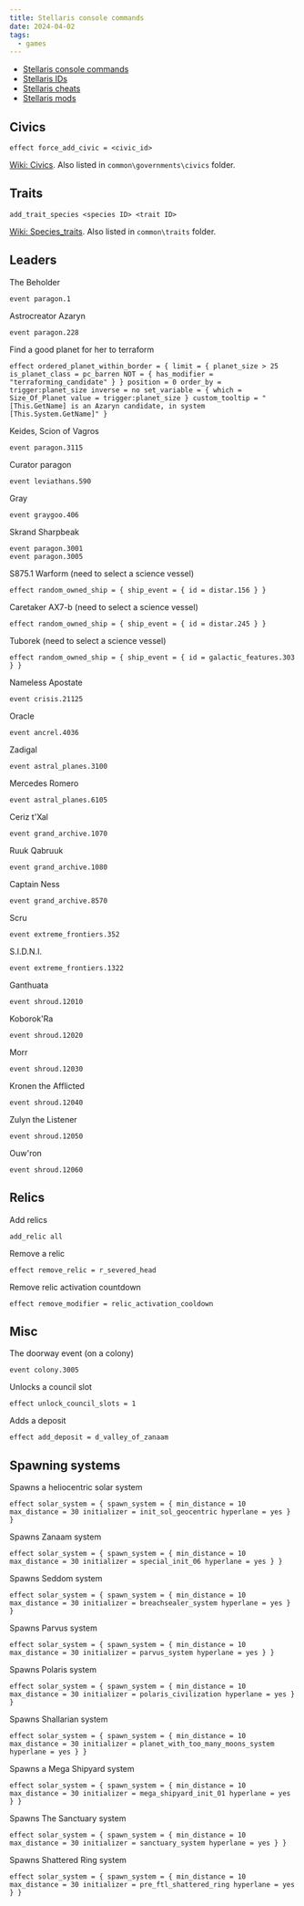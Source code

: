 ```yaml
---
title: Stellaris console commands
date: 2024-04-02
tags:
  - games
---
```


- [Stellaris console commands](https://stellaris.paradoxwikis.com/Console_commands)
- [Stellaris IDs](https://stellaris.paradoxwikis.com/ID)
- [Stellaris cheats](https://stellarischeats.com)
- [Stellaris mods](https://stellaris.smods.ru)

<!-- more -->

## Civics

```
effect force_add_civic = <civic_id>
```

[Wiki: Civics](https://stellaris.paradoxwikis.com/ID#Civics). Also listed in `common\governments\civics` folder.

## Traits

```
add_trait_species <species ID> <trait ID>
```

[Wiki: Species_traits](https://stellaris.paradoxwikis.com/ID#Species_traits). Also listed in `common\traits` folder.

## Leaders

The Beholder
```
event paragon.1
```

Astrocreator Azaryn
```
event paragon.228
```

Find a good planet for her to terraform
```
effect ordered_planet_within_border = { limit = { planet_size > 25 is_planet_class = pc_barren NOT = { has_modifier = "terraforming_candidate" } } position = 0 order_by = trigger:planet_size inverse = no set_variable = { which = Size_Of_Planet value = trigger:planet_size } custom_tooltip = "[This.GetName] is an Azaryn candidate, in system [This.System.GetName]" }
```

Keides, Scion of Vagros
```
event paragon.3115
```

Curator paragon
```
event leviathans.590
```

Gray
```
event graygoo.406
```

Skrand Sharpbeak
```
event paragon.3001
event paragon.3005
```

S875.1 Warform (need to select a science vessel)
```
effect random_owned_ship = { ship_event = { id = distar.156 } }
```

Caretaker AX7-b	(need to select a science vessel)
```
effect random_owned_ship = { ship_event = { id = distar.245 } }
```

Tuborek (need to select a science vessel)
```
effect random_owned_ship = { ship_event = { id = galactic_features.303 } }
```

Nameless Apostate
```
event crisis.21125
```

Oracle
```
event ancrel.4036
```

Zadigal
```
event astral_planes.3100
```

Mercedes Romero
```
event astral_planes.6105
```

Ceriz t'Xal
```
event grand_archive.1070
```

Ruuk Qabruuk
```
event grand_archive.1080
```

Captain Ness
```
event grand_archive.8570
```

Scru
```
event extreme_frontiers.352
```

S.I.D.N.I.
```
event extreme_frontiers.1322
```

Ganthuata
```
event shroud.12010
```

Koborok'Ra
```
event shroud.12020
```

Morr
```
event shroud.12030
```

Kronen the Afflicted
```
event shroud.12040
```

Zulyn the Listener
```
event shroud.12050
```

Ouw'ron
```
event shroud.12060
```

## Relics

Add relics
```
add_relic all
```

Remove a relic
```
effect remove_relic = r_severed_head
```

Remove relic activation countdown
```
effect remove_modifier = relic_activation_cooldown
```

## Misc

The doorway event (on a colony)

```
event colony.3005
```

Unlocks a council slot
```
effect unlock_council_slots = 1
```

Adds a deposit

```
effect add_deposit = d_valley_of_zanaam
```

## Spawning systems

Spawns a heliocentric solar system
```
effect solar_system = { spawn_system = { min_distance = 10 max_distance = 30 initializer = init_sol_geocentric hyperlane = yes } }
```

Spawns Zanaam system
```
effect solar_system = { spawn_system = { min_distance = 10 max_distance = 30 initializer = special_init_06 hyperlane = yes } }
```

Spawns Seddom system
```
effect solar_system = { spawn_system = { min_distance = 10 max_distance = 30 initializer = breachsealer_system hyperlane = yes } }
```

Spawns Parvus system
```
effect solar_system = { spawn_system = { min_distance = 10 max_distance = 30 initializer = parvus_system hyperlane = yes } }
```

Spawns Polaris system
```
effect solar_system = { spawn_system = { min_distance = 10 max_distance = 30 initializer = polaris_civilization hyperlane = yes } }
```

Spawns Shallarian system
```
effect solar_system = { spawn_system = { min_distance = 10 max_distance = 30 initializer = planet_with_too_many_moons_system hyperlane = yes } }
```

Spawns a Mega Shipyard system
```
effect solar_system = { spawn_system = { min_distance = 10 max_distance = 30 initializer = mega_shipyard_init_01 hyperlane = yes } }
```

Spawns The Sanctuary system
```
effect solar_system = { spawn_system = { min_distance = 10 max_distance = 30 initializer = sanctuary_system hyperlane = yes } }
```

Spawns Shattered Ring system
```
effect solar_system = { spawn_system = { min_distance = 10 max_distance = 30 initializer = pre_ftl_shattered_ring hyperlane = yes } }
```
